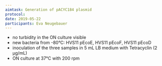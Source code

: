 ```yaml
---
aimtask: Generation of pACYC184 plasmid
protocol: 
date: 2019-05-22
participants: Eva Neugebauer
---
```


* no turbidity in the ON culture visible
* new bacteria from -80°C: HVS11 pEcoE, HVS11 pEcoF, HVS11 pEcoD
* inoculation of the three samples in 5 mL LB medium with Tetracyclin (2 µg/mL)
* ON culture at 37°C with 200 rpm
